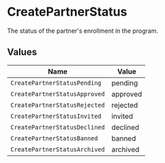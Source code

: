 # CreatePartnerStatus

The status of the partner's enrollment in the program.


## Values

| Name                          | Value                         |
| ----------------------------- | ----------------------------- |
| `CreatePartnerStatusPending`  | pending                       |
| `CreatePartnerStatusApproved` | approved                      |
| `CreatePartnerStatusRejected` | rejected                      |
| `CreatePartnerStatusInvited`  | invited                       |
| `CreatePartnerStatusDeclined` | declined                      |
| `CreatePartnerStatusBanned`   | banned                        |
| `CreatePartnerStatusArchived` | archived                      |